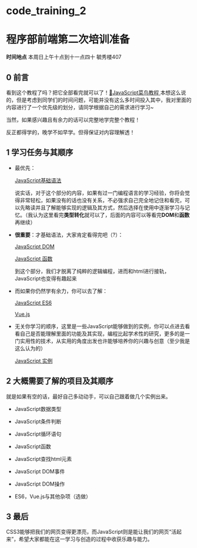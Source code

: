 # code_training_2
# 程序部前端第二次培训准备

**时间地点**  本周日上午十点到十一点四十   毓秀楼407

## 0 前言

看到这个教程了吗？把它全部看完就可以了！[🔗JavaScript菜鸟教程 ](https://www.runoob.com/js/js-tutorial.html)
本想这么说的，但是考虑到同学们的时间问题，可能并没有这么多时间投入其中，我对里面的内容进行了一个优先级的划分，请同学根据自己的需求进行学习~

当然，如果感兴趣且有余力的话可以完整地学完整个教程！

反正都得学的，晚学不如早学。但得保证对内容理解透！

## 1 学习任务与其顺序

- 最优先：

  [JavaScript基础语法](https://www.runoob.com/js/js-tutorial.html)

  说实话，对于这个部分的内容，如果有过一门编程语言的学习经验，你将会觉得非常轻松，如果没有的话也没有关系，不必强求自己完全地记住和看完，可以先略读并且了解能够实现的逻辑及其方式，然后选择在使用中逐渐学习与记忆。（我认为这里看完**类型转化**就可以了，后面的内容可以等看完**DOM**和**函数**再继续）

- **很重要**：才基础语法，大家肯定看得完吧（?）：

  [JavaScript DOM](https://www.runoob.com/js/js-htmldom.html)

  [JavaScript 函数](https://www.runoob.com/js/js-function-definition.html)

  到这个部分，我们才脱离了纯粹的逻辑编程，进而和html进行接轨，JavaScript也变得有趣起来

- 而如果你仍然学有余力，你可以去了解：

  [JavaScript ES6](https://www.runoob.com/w3cnote/es6-tutorial.html)

  [Vue.js](https://www.runoob.com/vue2/vue-tutorial.html)

- 无关你学习的顺序，这里是一些JavaScript能够做到的实例，你可以点进去看看自己是否能理解里面的功能及其实现，编程比起学术性的研究，更多的是一门实用性的技术，从实用的角度出发也许能够培养你的兴趣与创意（至少我是这么认为的）

  [JavaScript 实例](https://www.runoob.com/js/js-examples.html)

## 2 大概需要了解的项目及其顺序

就是如果有空的话，最好自己多动动手，可以自己跟着做几个实例出来。

- JavaScript数据类型

- JavaScript条件判断

- JavaScript循环语句

- JavaScript函数

- JavaScript查找html元素

- JavaScript DOM事件

- JavaScript DOM操作

- ES6，Vue.js与其他杂项（选做）

  

## 3 最后

CSS3能够把我们的网页变得更漂亮，而JavaScript则是能让我们的网页“活起来”，希望大家都能在这一学习与创造的过程中收获乐趣与能力。
